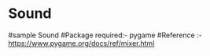 # Sound
#sample Sound 
#Package required:-
pygame
#Reference :- https://www.pygame.org/docs/ref/mixer.html
